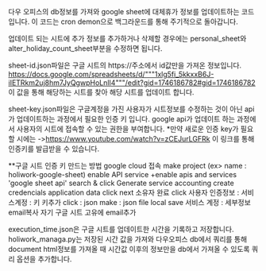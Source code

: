 다우 오피스의 db정보를 가져와 google sheet에 대체휴가 정보를 업데이트하는 코드입니다.
이 코드는 cron demon으로 백그라운드를 통해 주기적으로 돌아갑니다.

업데이트 되는 시트에 추가 정보를 추가하거나 삭제할 경우에는
personal_sheet와 alter_holiday_count_sheet부분을 수정하면 됩니다.

sheet-id.json파일은 구글 시트의 https://주소에서 id값만을 가져온 정보입니다.
https://docs.google.com/spreadsheets/d/"""1xlg5fi_5kkxxB6J-iIETRkm2uj8hm7JyQgwpHoLnlI4"""/edit?gid=1746186782#gid=1746186782
이 값을 통해 해당하는 시트를 찾아 해당 시트를 업데이트 합니다.

sheet-key.json파일은 구글계정을 가진 사용자가 시트정보를 수정하는 것이 아닌 
api가 업데이트하는 과정에서 필요한 인증 키 입니다.
google api가 업데이트 하는 과정에서 사용자의 시트에 접속할 수 있는 권한을 부여합니다.
  *만약 새로운 인증 key가 필요할 시에는 ->https://www.youtube.com/watch?v=zCEJurLGFRk
     이 링크를 통해 인증키를 발급받을 수 있습니다.

  **구글 시트 인증 키 만드는 방법
    google cloud 접속
    make project (ex> name : holiwork-google-sheet)
    enable API service
    +enable apis and services
    'google sheet api' search & click
    Generate service accounting
    create credencials
    application data click
    next
    소유자
    완료 click
    사용자 인증정보 : 서비스계정 : 키
    키추가 click : json make : json file local save
    서비스 계정 : 세부정보 email복사
    자기 구글 시트 고유에 email추가

execution_time.json은 구글 시트를 업데이트한 시간을 기록하고 저장합니다.
holiwork_managa.py는 저장된 시간 값을 가져와 다우오피스 db에서 
쿼리를 통해 document html정보를 가져올 때 시간값 이후의 정보만을 db에서
가져올 수 있도록 쿼리 옵션을 추가합니다.
